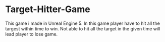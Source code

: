 # Target-Hitter-Game

This game i made in Unreal Engine 5. In this game player have to hit all the targest within time to win. Not able to hit all the target in the given time will lead player to lose game.
